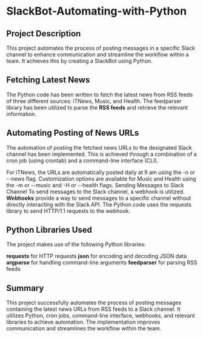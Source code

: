 # SlackBot-Automating-with-Python

## Project Description
This project automates the process of posting messages in a specific Slack channel to enhance communication and streamline the workflow within a team. It achieves this by creating a SlackBot using Python.

## Fetching Latest News
The Python code has been written to fetch the latest news from RSS feeds of three different sources: iTNews, Music, and Health. The feedparser library has been utilized to parse the **RSS feeds** and retrieve the relevant information.

## Automating Posting of News URLs
The automation of posting the fetched news URLs to the designated Slack channel has been implemented. This is achieved through a combination of a cron job (using crontab) and a command-line interface (CLI).

For iTNews, the URLs are automatically posted daily at 9 am using the -n or --news flag.
Customization options are available for Music and Health using the -m or --music and -H or --health flags.
Sending Messages to Slack Channel
To send messages to the Slack channel, a webhook is utilized. **Webhooks** provide a way to send messages to a specific channel without directly interacting with the Slack API. The Python code uses the requests library to send HTTP/1.1 requests to the webhook.

## Python Libraries Used
The project makes use of the following Python libraries:

**requests** for HTTP requests
**json** for encoding and decoding JSON data
**argparse** for handling command-line arguments
**feedparser** for parsing RSS feeds

## Summary
This project successfully automates the process of posting messages containing the latest news URLs from RSS feeds to a Slack channel. It utilizes Python, cron jobs, command-line interface, webhooks, and relevant libraries to achieve automation. The implementation improves communication and streamlines the workflow within the team.